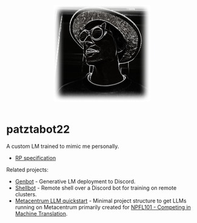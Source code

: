 <p align="center">
<img src="docs/assets/img/avatar-patztabot22-blurred.png" style="border-radius: 5px; margin: 1em" />
</p>

# patztabot22

A custom LM trained to mimic me personally.

- [RP specification](docs/rp-specification.md)

Related projects:
- [Genbot](https://github.com/patztablook22/genbot) - Generative LM deployment to Discord.
- [Shellbot](https://github.com/patztablook22/shellbot) - Remote shell over a Discord bot for training on remote clusters.
- [Metacentrum LLM quickstart](https://github.com/patztablook22/metacentrum-llm-quickstart) - Minimal project structure to get LLMs running on Metacentrum primarily created for [NPFL101 - Competing in Machine Translation](https://ufal.mff.cuni.cz/courses/npfl101).
